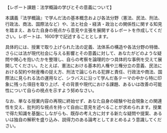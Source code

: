 【レポート課題：法学概論の学びとその意義について】

本講義『法学概論』で学んだ法の基本概念および各法分野（憲法、民法、刑法、行政法、商法、国際法など）や、法と社会・経済・政治との関係性に関する知見を踏まえ、あなた自身の視点から意見や主張を展開するレポートを作成してください。レポートは、1600字で記述することとします。

具体的には、授業で取り上げられた法の定義、法体系の構造や各法分野の特徴、さらには法が現代社会に与える影響とその意義に対して、あなたがどのような疑問や関心を抱いたかを整理し、自らの考察を論理的かつ具体的な事例を交えて展開してください。たとえば、憲法における基本的人権や三権分立の意義、民法における契約や財産権の捉え方、刑法で論じられる犯罪と責任、行政法や商法、国際法に見られる法の運用など、シラバスに沿って学んだ各テーマの中から特に印象に残った項目を取り上げ、その背景や現代における課題、あるいは改善の可能性について自らの視点を示すよう努めなさい。

なお、単なる授業内容の再現に終始せず、あなた自身の経験や社会現象との関連性を交え、批判的な視点を持って自由に意見を述べることが求められます。授業で得た知識を基盤にしながらも、既存の考え方に対する新たな疑問や提案、あるいは独自の解釈を盛り込み、説得力のある論考としてまとめるよう意識してください。